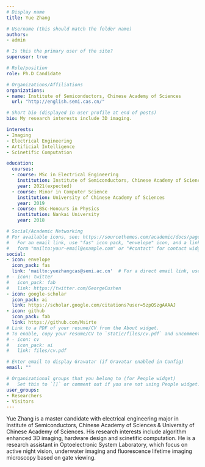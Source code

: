 ```yaml
---
# Display name
title: Yue Zhang

# Username (this should match the folder name)
authors:
- admin

# Is this the primary user of the site?
superuser: true

# Role/position
role: Ph.D Candidate

# Organizations/Affiliations
organizations:
- name: Institute of Semiconductors, Chinese Academy of Sciences
  url: "http://english.semi.cas.cn/"

# Short bio (displayed in user profile at end of posts)
bio: My research interests include 3D imaging.

interests:
- Imaging
- Electrical Engineering
- Artificial Intelligence
- Scinetific Computation

education:
  courses:
  - course: MSc in Electrical Engineering
    institution: Institute of Semiconductors, Chinese Academy of Sciences & University of Chinese Academy of Sciences
    year: 2021(expected)
  - course: Minor in Computer Science
    institution: University of Chinese Academy of Sciences
    year: 2019
  - course: BSc-Honours in Physics
    institution: Nankai University
    year: 2018

# Social/Academic Networking
# For available icons, see: https://sourcethemes.com/academic/docs/page-builder/#icons
#   For an email link, use "fas" icon pack, "envelope" icon, and a link in the
#   form "mailto:your-email@example.com" or "#contact" for contact widget.
social:
- icon: envelope
  icon_pack: fas
  link: 'mailto:yuezhangcas@semi.ac.cn'  # For a direct email link, use "mailto:test@example.org".
# - icon: twitter
#   icon_pack: fab
#   link: https://twitter.com/GeorgeCushen
- icon: google-scholar
  icon_pack: ai
  link: https://scholar.google.com/citations?user=5zpQSzgAAAAJ
- icon: github
  icon_pack: fab
  link: https://github.com/Msirte
# Link to a PDF of your resume/CV from the About widget.
# To enable, copy your resume/CV to `static/files/cv.pdf` and uncomment the lines below.
# - icon: cv
#   icon_pack: ai
#   link: files/cv.pdf

# Enter email to display Gravatar (if Gravatar enabled in Config)
email: ""

# Organizational groups that you belong to (for People widget)
#   Set this to `[]` or comment out if you are not using People widget.
user_groups:
- Researchers
- Visitors
---
```


Yue Zhang is a master candidate with electrical engineering major in Institute of Semiconductors, Chinese Academy of Sciences & University of Chinese Academy of Sciences. His research interests include algorithm enhanced 3D imaging, hardware design and scinetific computation. He is a research assistant in Optoelectronic System Laboratory, which focus on active night vision, underwater imaging and fluorescence lifetime imaging microscopy based on gate viewing.